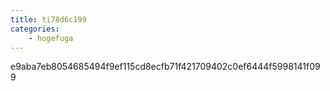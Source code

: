 ```yaml
---
title: ti78d6c199
categories:
    - hogefuga
---
```

e9aba7eb8054685494f9ef115cd8ecfb71f421709402c0ef6444f5998141f099